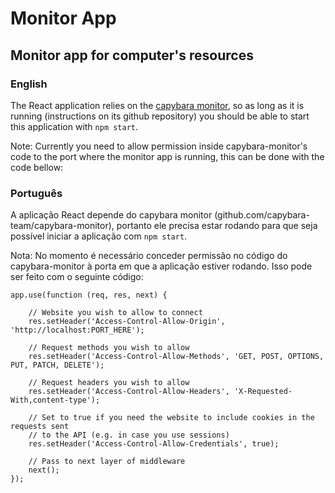 # Monitor App

## Monitor app for computer's resources

### English

The React application relies on the [capybara monitor](github.com/capybara-team/capybara-monitor), so as long as it is running (instructions on its github repository) you should be able to start this application with `npm start`.

Note: Currently you need to allow permission inside capybara-monitor's code to the port where the monitor app is running, this can be done with the code bellow:

### Português

A aplicação React depende do capybara monitor (github.com/capybara-team/capybara-monitor), portanto ele precisa estar rodando para que seja possível iniciar a aplicação com `npm start`.

Nota: No momento é necessário conceder permissão no código do capybara-monitor à porta em que a aplicação estiver rodando. Isso pode ser feito com o seguinte código: 

    app.use(function (req, res, next) {

        // Website you wish to allow to connect
        res.setHeader('Access-Control-Allow-Origin', 'http://localhost:PORT_HERE');

        // Request methods you wish to allow
        res.setHeader('Access-Control-Allow-Methods', 'GET, POST, OPTIONS, PUT, PATCH, DELETE');

        // Request headers you wish to allow
        res.setHeader('Access-Control-Allow-Headers', 'X-Requested-With,content-type');

        // Set to true if you need the website to include cookies in the requests sent
        // to the API (e.g. in case you use sessions)
        res.setHeader('Access-Control-Allow-Credentials', true);

        // Pass to next layer of middleware
        next();
    });
